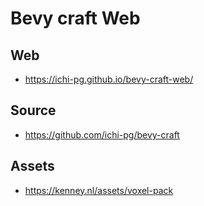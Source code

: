 # Bevy craft Web

## Web

* <https://ichi-pg.github.io/bevy-craft-web/>

## Source

* <https://github.com/ichi-pg/bevy-craft>

## Assets

* <https://kenney.nl/assets/voxel-pack>
